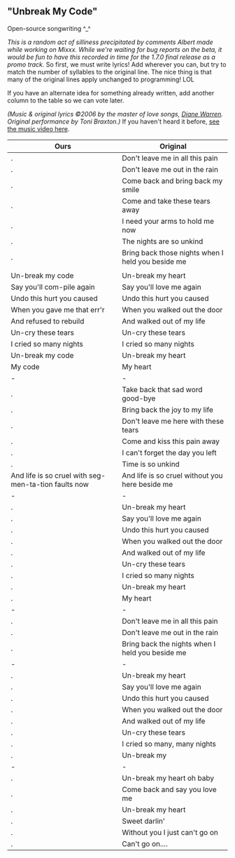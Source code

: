 ## "Unbreak My Code"

Open-source songwriting ^\_^

*This is a random act of silliness precipitated by comments Albert made
while working on Mixxx. While we're waiting for bug reports on the beta,
it would be fun to have this recorded in time for the 1.7.0 final
release as a promo track.* So first, we must write lyrics\! Add wherever
you can, but try to match the number of syllables to the original line.
The nice thing is that many of the original lines apply unchanged to
programming\! LOL

If you have an alternate idea for something already written, add another
column to the table so we can vote later.

*(Music & original lyrics ©2006 by the master of love songs, [Diane
Warren](http://en.wikipedia.org/wiki/Diane_Warren). Original performance
by Toni Braxton.)* If you haven't heard it before, [see the music video
here](http://www.youtube.com/watch?v=pVjTVsjEw6Q).

| Ours                                                 | Original                                          |
| ---------------------------------------------------- | ------------------------------------------------- |
| .                                                    | Don't leave me in all this pain                   |
| .                                                    | Don't leave me out in the rain                    |
| .                                                    | Come back and bring back my smile                 |
| .                                                    | Come and take these tears away                    |
| .                                                    | I need your arms to hold me now                   |
| .                                                    | The nights are so unkind                          |
| .                                                    | Bring back those nights when I held you beside me |
|                                                      |                                                   |
| Un-break my code                                     | Un-break my heart                                 |
| Say you'll com-pile again                            | Say you'll love me again                          |
| Undo this hurt you caused                            | Undo this hurt you caused                         |
| When you gave me that err'r                          | When you walked out the door                      |
| And refused to rebuild                               | And walked out of my life                         |
| Un-cry these tears                                   | Un-cry these tears                                |
| I cried so many nights                               | I cried so many nights                            |
| Un-break my code                                     | Un-break my heart                                 |
| My code                                              | My heart                                          |
| \-                                                   | \-                                                |
| .                                                    | Take back that sad word good-bye                  |
| .                                                    | Bring back the joy to my life                     |
| .                                                    | Don't leave me here with these tears              |
| .                                                    | Come and kiss this pain away                      |
| .                                                    | I can't forget the day you left                   |
| .                                                    | Time is so unkind                                 |
| And life is so cruel with seg-men-ta-tion faults now | And life is so cruel without you here beside me   |
| \-                                                   | \-                                                |
| .                                                    | Un-break my heart                                 |
| .                                                    | Say you'll love me again                          |
| .                                                    | Undo this hurt you caused                         |
| .                                                    | When you walked out the door                      |
| .                                                    | And walked out of my life                         |
| .                                                    | Un-cry these tears                                |
| .                                                    | I cried so many nights                            |
| .                                                    | Un-break my heart                                 |
| .                                                    | My heart                                          |
| \-                                                   | \-                                                |
| .                                                    | Don't leave me in all this pain                   |
| .                                                    | Don't leave me out in the rain                    |
| .                                                    | Bring back the nights when I held you beside me   |
| \-                                                   | \-                                                |
| .                                                    | Un-break my heart                                 |
| .                                                    | Say you'll love me again                          |
| .                                                    | Undo this hurt you caused                         |
| .                                                    | When you walked out the door                      |
| .                                                    | And walked out of my life                         |
| .                                                    | Un-cry these tears                                |
| .                                                    | I cried so many, many nights                      |
| .                                                    | Un-break my                                       |
| \-                                                   | \-                                                |
| .                                                    | Un-break my heart oh baby                         |
| .                                                    | Come back and say you love me                     |
| .                                                    | Un-break my heart                                 |
| .                                                    | Sweet darlin'                                     |
| .                                                    | Without you I just can't go on                    |
| .                                                    | Can't go on....                                   |
